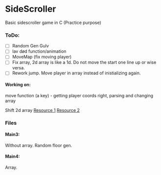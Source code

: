 # SideScroller #
Basic sidescroller game in C (Practice purpose)

### ToDo: ###
- [ ] Random Gen Gulv
- [ ] lav død function/animation
- [ ] MoveMap (fix moving player)
- [ ] Fix array, 2d array is like a 1d. Do not move the start one line up or wise versa.
- [ ] Rework jump. Move player in array instead of inistializing again.

#### Working on:  ####
move function (a key) - getting player coords right, parsing and changing array

Shift 2d array
[Resource 1](https://stackoverflow.com/questions/12633039/shift-elements-in-array)
[Resource 2](https://stackoverflow.com/questions/28334143/function-to-left-shift-a-2d-array-in-c)

### Files
#### Main3:
Without array. Random floor gen.

#### Main4:
Array.
